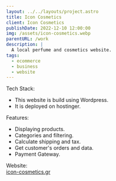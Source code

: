 ```yaml
---
layout: ../../layouts/project.astro
title: Icon Cosmetics
client: Icon Cosmetics
publishDate: 2022-12-10 12:00:00
img: /assets/icon-cosmetics.webp
parentURL: /work
description: |
  A local perfume and cosmetics website.
tags:
  - ecommerce
  - business
  - website
---
```


Tech Stack:
- This website is build using Wordpress. 
- It is deployed on hostinger.

Features:
- Displaying products.
- Categories and filtering.
- Calculate shipping and tax.
- Get customer's orders and data.
- Payment Gateway.

Website: <br>
<a href="https://icon-cosmetics.gr" target="_blank">icon-cosmetics.gr</a>
